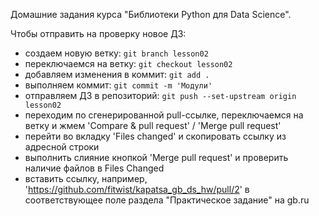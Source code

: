 Домашние задания курса "Библиотеки Python для Data Science".

Чтобы отправить на проверку новое ДЗ:

- создаем новую ветку: `git branch lesson02`
- переключаемся на ветку: `git checkout lesson02`
- добавляем изменения в коммит: `git add .`
- выполняем коммит: `git commit -m 'Модули'`
- отправляем ДЗ в репозиторий: `git push --set-upstream origin lesson02`
- переходим по сгенерированной pull-ссылке, переключаемся на ветку и жмем 'Compare & pull request' / 'Merge pull request'
- перейти во вкладку 'Files changed' и скопировать ссылку из адресной строки
- выполнить слияние кнопкой 'Merge pull request' и проверить наличие файлов в Files Changed
- вставить ссылку, например, 'https://github.com/fitwist/kapatsa_gb_ds_hw/pull/2' в соответствующее поле раздела "Практическое задание" на gb.ru
